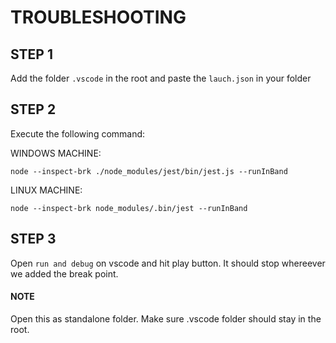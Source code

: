 # TROUBLESHOOTING

## STEP 1

Add the folder `.vscode` in the root and paste the `lauch.json` in your folder

## STEP 2

Execute the following command:

WINDOWS MACHINE:

```
node --inspect-brk ./node_modules/jest/bin/jest.js --runInBand
```

LINUX MACHINE:

```
node --inspect-brk node_modules/.bin/jest --runInBand
```

## STEP 3

Open `run and debug` on vscode and hit play button. It should stop whereever we added the break point.

#### NOTE

Open this as standalone folder. Make sure .vscode folder should stay in the root.
